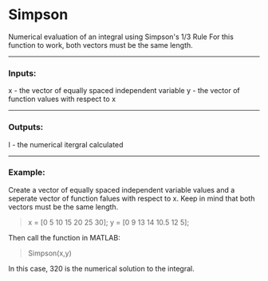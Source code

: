 # Simpson
Numerical evaluation of an integral using Simpson's 1/3 Rule
For this function to work, both vectors must be the same length.

---
### Inputs:
x - the vector of equally spaced independent variable
y - the vector of function values with respect to x

---
### Outputs:
I - the numerical itergral calculated

---
### Example:
Create a vector of equally spaced independent variable values and a seperate vector of function falues with respect to x. Keep in mind that both vectors must be the same length.
> x = [0 5 10 15 20 25 30];
> y = [0 9 13 14 10.5 12 5];

Then call the function in MATLAB:
> Simpson(x,y)

In this case, $320$ is the numerical solution to the integral.
